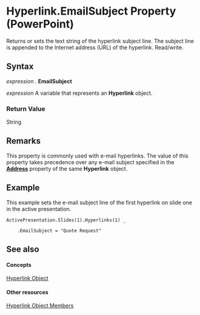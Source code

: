 
# Hyperlink.EmailSubject Property (PowerPoint)

Returns or sets the text string of the hyperlink subject line. The subject line is appended to the Internet address (URL) of the hyperlink. Read/write.


## Syntax

 _expression_ . **EmailSubject**

 _expression_ A variable that represents an **Hyperlink** object.


### Return Value

String


## Remarks

This property is commonly used with e-mail hyperlinks. The value of this property takes precedence over any e-mail subject specified in the  **[Address](d3d2174a-fbb2-432d-bc42-6623c91e9843.md)** property of the same **Hyperlink** object.


## Example

This example sets the e-mail subject line of the first hyperlink on slide one in the active presentation.


```
ActivePresentation.Slides(1).Hyperlinks(1) _

    .EmailSubject = "Quote Request"
```


## See also


#### Concepts


[Hyperlink Object](c8d53079-b280-c93c-a3c9-b865d09abe1a.md)
#### Other resources


[Hyperlink Object Members](3fe9e1b1-ab3e-575d-81d8-7e61fcc68214.md)

